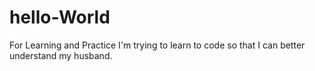 # hello-World
For Learning and Practice
I'm trying to learn to code so that I can better understand my husband.
